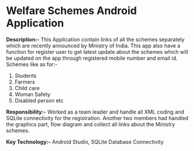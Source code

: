 # Welfare Schemes Android Application

<strong>Description:-</strong> This Application contain links of all the schemes separately which are recently announced by Ministry of India. This app also have a function for register user to get latest update about the schemes which will be updated on the app through registered mobile number and email id.
 Schemes like as for:-
1. Students		
2. Farmers
3. Child care
4. Woman Safety
5. Disabled person etc

<strong>Responsibility:-</strong> Worked as a team leader and handle all XML coding and SQLite connectivity for the registration. Another two members had handled the graphics part, flow diagram and collect all links about the Ministry schemes.

<strong>Key Technology:-</strong>  Android Studio, SQLite Database Connectivity
